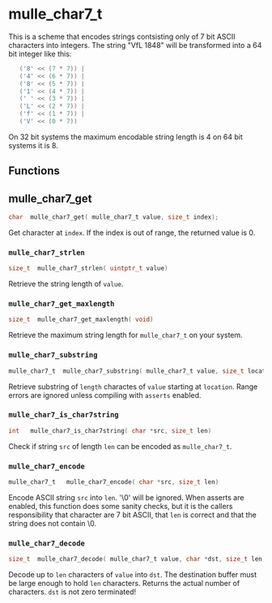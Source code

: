 # mulle_char7_t

This is a scheme that encodes strings contsisting only of 7 bit ASCII
characters into integers. The string "VfL 1848" will be transformed into a
64 bit integer like this:

``` c
   ('8' << (7 * 7)) |
   ('4' << (6 * 7)) |
   ('8' << (5 * 7)) |
   ('1' << (4 * 7)) |
   (' ' << (3 * 7)) |
   ('L' << (2 * 7)) |
   ('f' << (1 * 7)) |
   ('V' << (0 * 7))
```

On 32 bit systems the maximum encodable string length is 4 on 64 bit systems
it is 8.


## Functions

## mulle_char7_get

``` c
char  mulle_char7_get( mulle_char7_t value, size_t index);
```

Get character at `index`. If the index is out of range, the returned value is
0.


### `mulle_char7_strlen`

``` c
size_t  mulle_char7_strlen( uintptr_t value)
```

Retrieve the string length of `value`.


### `mulle_char7_get_maxlength`

``` c
size_t  mulle_char7_get_maxlength( void)
```

Retrieve the maximum string length for `mulle_char7_t` on your system.


### `mulle_char7_substring`

``` c
mulle_char7_t  mulle_char7_substring( mulle_char7_t value, size_t location, size_t length)
```

Retrieve substring of `length` charactes of `value` starting at `location`.
Range errors are ignored unless compiling with `asserts` enabled.


### `mulle_char7_is_char7string`

``` c
int   mulle_char7_is_char7string( char *src, size_t len)
```

Check if string `src` of length `len` can be encoded as `mulle_char7_t`.


### `mulle_char7_encode`

``` c
mulle_char7_t   mulle_char7_encode( char *src, size_t len)
```

Encode ASCII string `src` into `len`. '\0' will
be ignored. When asserts are enabled, this function does some sanity checks,
but it is the callers responsibility that character are 7 bit ASCII, that `len`
is correct and that the string does not contain \0.


### `mulle_char7_decode`

``` c
size_t  mulle_char7_decode( mulle_char7_t value, char *dst, size_t len)
```

Decode up to `len` characters of `value` into `dst`. The destination buffer must
be large enough to hold `len` characters. Returns the actual number of
characters. `dst` is not zero terminated!
